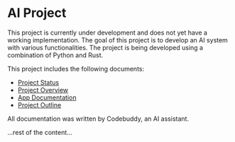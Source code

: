 # AI Project

This project is currently under development and does not yet have a working implementation. The goal of this project is to develop an AI system with various functionalities. The project is being developed using a combination of Python and Rust.

This project includes the following documents:

- [Project Status](./docs/lm_project_status.md)
- [Project Overview](./docs/project_overview.md)
- [App Documentation](./docs/app.md)
- [Project Outline](./docs/outline.md)

All documentation was written by Codebuddy, an AI assistant.

...rest of the content...